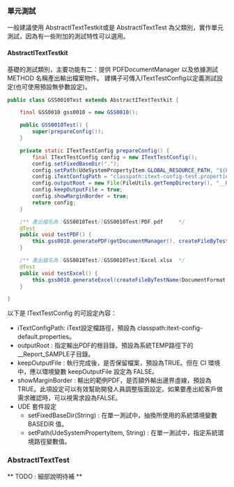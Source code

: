 ### 單元測試

一般建議使用 AbstractITextTestkit或是 AbstractITextTest 為父類別，實作單元測試，因為有一些附加的測試特性可以選用。

#### AbstractITextTestkit

基礎的測試類別，主要功能有二：提供 PDFDocumentManager 以及依據測試METHOD 名稱產出輸出檔案物件。
建構子可傳入ITextTestConfig以定義測試設定(也可使用預設無參數設定)。

``` java
public class GSS0010Test extends AbstractITextTestkit {

    final GSS0010 gss0010 = new GSS0010();

    public GSS0010Test() {
        super(prepareConfig());
    }

    private static ITextTestConfig prepareConfig() {
        final ITextTestConfig config = new ITextTestConfig();
        config.setFixedBaseDir(".");
        config.setPath(UdeSystemPropertyItem.GLOBAL_RESOURCE_PATH, "${BASEDIR}");
        config.iTextConfigPath = "classpath:itext-config-test.properties";
        config.outputRoot = new File(FileUtils.getTempDirectory(), "__Report_Output");
        config.keepOutputFile = true;
        config.showMarginBorder = true;
        return config;
    }

    /** 產出檔名為：GSS0010Test/[GSS0010Test]PDF.pdf     */
    @Test
    public void testPDF() {
        this.gss0010.generatePDF(getDocumentManager(), createFileByTestName(DocumentFormat.PDF));
    }

    /** 產出檔名為：GSS0010Test/[GSS0010Test]Excel.xlsx  */
    @Test
    public void testExcel() {
        this.gss0010.generateExcel(createFileByTestName(DocumentFormat.EXCEL));
    }

}

```
以下是 ITextTestConfig 的可設定內容：

* iTextConfigPath: iText設定檔路徑，預設為 classpath:itext-config-default.properties。
* outputRoot : 指定輸出PDF的根目錄。預設為系統TEMP路徑下的__Report_SAMPLE子目錄。
* keepOutputFile : 執行完成後，是否保留檔案，預設為TRUE。但在 CI 環境中，應以環境變數 keepOutputFile 設定為 FALSE。
* showMarginBorder : 輸出的範例PDF，是否額外輸出邊界虛線，預設為TRUE。此項設定可以有效幫助開發人員調整版面設定。如果要產出給客戶做需求確認時，可以視需求設為FALSE。
* UDE 套件設定
  *  setFixedBaseDir(String) : 在單一測試中，抽換所使用的系統瑻境變數 BASEDIR 值。
  *  setPath(UdeSystemPropertyItem, String) : 在單一測試中，指定系統瑻境路徑變數值。
  
### AbstractITextTest 

** TODO : 細部說明待補 ** 


